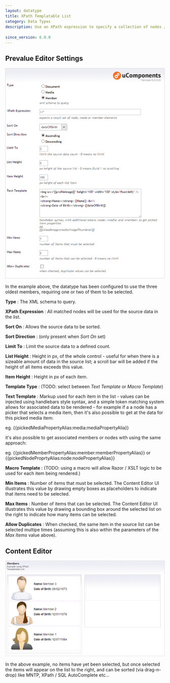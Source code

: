 ```yaml
---
layout: datatype
title: XPath Templatable List
category: Data Types
description: Use an XPath expression to specify a collection of nodes / media or members can be selected, this collection can be sorted and limited and the markup for each item defined by simple text template.

since_version: 6.0.0
---
```


## Prevalue Editor Settings

![Prevalue Editor](PreValueEditor.png)

In the example above, the datatype has been configured to use the three oldest members, requiring one or two of them to be selected.

**Type** : The XML schema to query.

**XPath Expression** : All matched nodes will be used for the source data in the list.

**Sort On** : Allows the source data to be sorted.

**Sort Direction** : (only present when _Sort On_ set)

**Limit To** : Limit the source data to a defined count.

**List Height** : Height in px, of the whole control - useful for when there is a sizeable amount of data in the source list; a scroll bar will be added if the height of all items exceeds this value.

**Item Height** : Height in px of each item.

**Template Type** : (TODO: select between _Text Template_ or _Macro Template_)

**Text Template** : Markup used for each item in the list - values can be injected using handlebars style syntax, and a simple token matching system allows for associated data to be rendered - for example if a a node has a picker that selects a media item, then it's also possible to get at the data for this picked media item:

eg. {{pickedMediaPropertyAlias:media:mediaPropertyAlia}}

it's also possible to get associated members or nodes with using the same approach:

eg. {{pickedMemberPropertyAlias:member:memberPropertyAlias}}
or  {{pickedNodeProprtyAlias:node:nodePropertyAlias}}
	

**Macro Template** : (TODO: using a macro will allow Razor / XSLT logic to be used for each item being rendered.)

**Min Items** : Number of items that must be selected. The Content Editor UI illustrates this value by drawing empty boxes as placeholders to indicate that items need to be selected.

**Max Items** : Number of items that can be selected. The Content Editor UI illustrates this value by drawing a bounding box around the selected list on the right to indicate how many items can be selected.

**Allow Duplicates** : When checked, the same item in the source list can be selected multipe times (assuming this is also within the parameters of the _Max Items_ value above).


## Content Editor

![Content Editor](DataEditor.png)

In the above example, no items have yet been selected, but once selected the items will appear on the list to the right, and can be sorted (via drag-n-drop) like MNTP, XPath / SQL AutoComplete etc...
